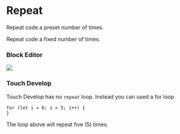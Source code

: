 # Repeat

Repeat code a preset number of times.

Repeat code a fixed number of times.

### Block Editor

![](/static/mb/blocks/contents-0.png)

### Touch Develop

Touch Develop has no `repeat` loop. Instead you can used a for loop

```
for (let i = 0; i < 5; i++) {
}
```

The loop above will repeat five (5) times.

